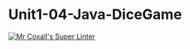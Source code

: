 # Unit1-04-Java-DiceGame
[![Mr Coxall's Super Linter](https://github.com/ICS4U-Programming-SantiagoHewettSH/Unit1-04-Java-DiceGame/workflows/Mr%20Coxall's%20Super%20Linter/badge.svg)](https://github.com/ICS4U-Programming-SantiagoHewettSH/Unit1-04-Java-DiceGame/actions/)
